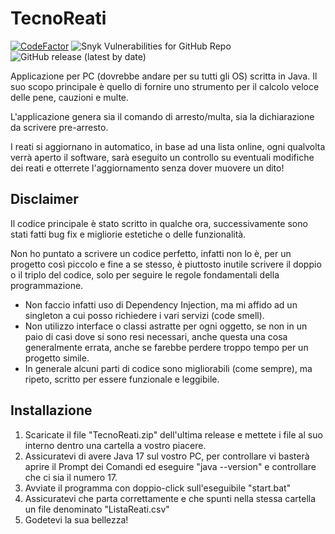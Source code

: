 # TecnoReati

[![CodeFactor](https://www.codefactor.io/repository/github/signorpollito/tecnoreati/badge)](https://www.codefactor.io/repository/github/signorpollito/tecnoreati)
![Snyk Vulnerabilities for GitHub Repo](https://img.shields.io/snyk/vulnerabilities/github/SignorPollito/TecnoReati)
![GitHub release (latest by date)](https://img.shields.io/github/v/release/SignorPollito/TecnoReati)

Applicazione per PC (dovrebbe andare per su tutti gli OS) scritta in Java.
Il suo scopo principale è quello di fornire uno strumento per il calcolo veloce delle pene, cauzioni e multe.

L'applicazione genera sia il comando di arresto/multa, sia la dichiarazione da scrivere pre-arresto.

I reati si aggiornano in automatico, in base ad una lista online, ogni qualvolta verrà aperto il software, sarà eseguito un controllo su eventuali modifiche dei reati e otterrete l'aggiornamento senza dover muovere un dito!


## Disclaimer

Il codice principale è stato scritto in qualche ora, successivamente sono stati fatti bug fix e migliorie estetiche o delle funzionalità.

Non ho puntato a scrivere un codice perfetto, infatti non lo è, per un progetto così piccolo e fine a se stesso, è piuttosto inutile scrivere il doppio o il triplo del codice, solo per seguire le regole fondamentali della programmazione.

- Non faccio infatti uso di Dependency Injection, ma mi affido ad un singleton a cui posso richiedere i vari servizi (code smell).
- Non utilizzo interface o classi astratte per ogni oggetto, se non in un paio di casi dove si sono resi necessari, anche questa una cosa generalmente errata, anche se farebbe perdere troppo tempo per un progetto simile.
- In generale alcuni parti di codice sono migliorabili (come sempre), ma ripeto, scritto per essere funzionale e leggibile.

## Installazione

1. Scaricate il file "TecnoReati.zip" dell'ultima release e mettete i file al suo interno dentro una cartella a vostro piacere.
2. Assicuratevi di avere Java 17 sul vostro PC, per controllare vi basterà aprire il Prompt dei Comandi ed eseguire "java --version" e controllare che ci sia il numero 17.
3. Avviate il programma con doppio-click sull'eseguibile "start.bat"
4. Assicuratevi che parta correttamente e che spunti nella stessa cartella un file denominato "ListaReati.csv"
5. Godetevi la sua bellezza!

